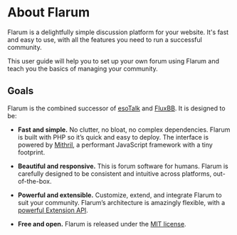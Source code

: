 # About Flarum

Flarum is a delightfully simple discussion platform for your website. It's fast and easy to use, with all the features you need to run a successful community.

This user guide will help you to set up your own forum using Flarum and teach you the basics of managing your community.

## Goals

Flarum is the combined successor of [esoTalk](https://github.com/esotalk/esoTalk) and [FluxBB](https://fluxbb.org). It is designed to be:

* **Fast and simple.** No clutter, no bloat, no complex dependencies. Flarum is built with PHP so it’s quick and easy to deploy. The interface is powered by [Mithril](https://mithril.js.org), a performant JavaScript framework with a tiny footprint.

* **Beautiful and responsive.** This is forum software for humans. Flarum is carefully designed to be consistent and intuitive across platforms, out-of-the-box.

* **Powerful and extensible.** Customize, extend, and integrate Flarum to suit your community. Flarum’s architecture is amazingly flexible, with a [powerful Extension API](/extend/intro.md).

* **Free and open.** Flarum is released under the [MIT license](https://github.com/flarum/flarum/blob/master/LICENSE).
